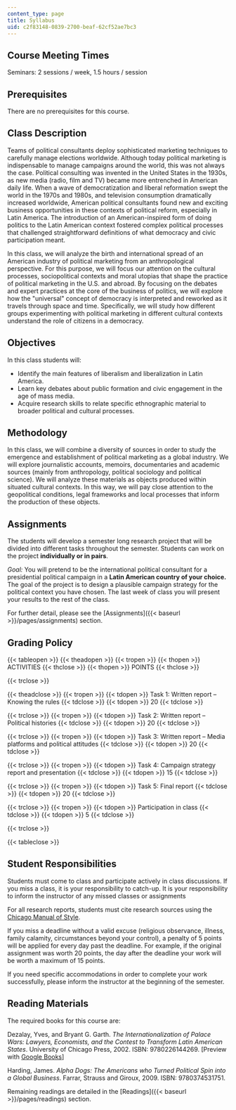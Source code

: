 ```yaml
---
content_type: page
title: Syllabus
uid: c2f83148-0839-2700-beaf-62cf52ae7bc3
---
```


Course Meeting Times
--------------------

Seminars: 2 sessions / week, 1.5 hours / session

Prerequisites
-------------

There are no prerequisites for this course.

Class Description
-----------------

Teams of political consultants deploy sophisticated marketing techniques to carefully manage elections worldwide. Although today political marketing is indispensable to manage campaigns around the world, this was not always the case. Political consulting was invented in the United States in the 1930s, as new media (radio, film and TV) became more entrenched in American daily life. When a wave of democratization and liberal reformation swept the world in the 1970s and 1980s, and television consumption dramatically increased worldwide, American political consultants found new and exciting business opportunities in these contexts of political reform, especially in Latin America. The introduction of an American-inspired form of doing politics to the Latin American context fostered complex political processes that challenged straightforward definitions of what democracy and civic participation meant.

In this class, we will analyze the birth and international spread of an American industry of political marketing from an anthropological perspective. For this purpose, we will focus our attention on the cultural processes, sociopolitical contexts and moral utopias that shape the practice of political marketing in the U.S. and abroad. By focusing on the debates and expert practices at the core of the business of politics, we will explore how the "universal" concept of democracy is interpreted and reworked as it travels through space and time. Specifically, we will study how different groups experimenting with political marketing in different cultural contexts understand the role of citizens in a democracy.

Objectives
----------

In this class students will:

*   Identify the main features of liberalism and liberalization in Latin America.
*   Learn key debates about public formation and civic engagement in the age of mass media.
*   Acquire research skills to relate specific ethnographic material to broader political and cultural processes.

Methodology
-----------

In this class, we will combine a diversity of sources in order to study the emergence and establishment of political marketing as a global industry. We will explore journalistic accounts, memoirs, documentaries and academic sources (mainly from anthropology, political sociology and political science). We will analyze these materials as objects produced within situated cultural contexts. In this way, we will pay close attention to the geopolitical conditions, legal frameworks and local processes that inform the production of these objects.

Assignments
-----------

The students will develop a semester long research project that will be divided into different tasks throughout the semester. Students can work on the project **individually or in pairs**.

_Goal:_ You will pretend to be the international political consultant for a presidential political campaign in a **Latin American country of your choice.** The goal of the project is to design a plausible campaign strategy for the political context you have chosen. The last week of class you will present your results to the rest of the class.

For further detail, please see the [Assignments]({{< baseurl >}}/pages/assignments) section.

Grading Policy
--------------

{{< tableopen >}}
{{< theadopen >}}
{{< tropen >}}
{{< thopen >}}
ACTIVITIES
{{< thclose >}}
{{< thopen >}}
POINTS
{{< thclose >}}

{{< trclose >}}

{{< theadclose >}}
{{< tropen >}}
{{< tdopen >}}
Task 1: Written report – Knowing the rules
{{< tdclose >}}
{{< tdopen >}}
20
{{< tdclose >}}

{{< trclose >}}
{{< tropen >}}
{{< tdopen >}}
Task 2: Written report – Political histories
{{< tdclose >}}
{{< tdopen >}}
20
{{< tdclose >}}

{{< trclose >}}
{{< tropen >}}
{{< tdopen >}}
Task 3: Written report – Media platforms and political attitudes
{{< tdclose >}}
{{< tdopen >}}
20
{{< tdclose >}}

{{< trclose >}}
{{< tropen >}}
{{< tdopen >}}
Task 4: Campaign strategy report and presentation
{{< tdclose >}}
{{< tdopen >}}
15
{{< tdclose >}}

{{< trclose >}}
{{< tropen >}}
{{< tdopen >}}
Task 5: Final report
{{< tdclose >}}
{{< tdopen >}}
20
{{< tdclose >}}

{{< trclose >}}
{{< tropen >}}
{{< tdopen >}}
Participation in class
{{< tdclose >}}
{{< tdopen >}}
5
{{< tdclose >}}

{{< trclose >}}

{{< tableclose >}}

Student Responsibilities
------------------------

Students must come to class and participate actively in class discussions. If you miss a class, it is your responsibility to catch-up. It is your responsibility to inform the instructor of any missed classes or assignments

For all research reports, students must cite research sources using the [Chicago Manual of Style](http://www.chicagomanualofstyle.org/home.html).

If you miss a deadline without a valid excuse (religious observance, illness, family calamity, circumstances beyond your control), a penalty of 5 points will be applied for every day past the deadline. For example, if the original assignment was worth 20 points, the day after the deadline your work will be worth a maximum of 15 points.

If you need specific accommodations in order to complete your work successfully, please inform the instructor at the beginning of the semester.

Reading Materials
-----------------

The required books for this course are:

Dezalay, Yves, and Bryant G. Garth. _The Internationalization of Palace Wars: Lawyers, Economists, and the Contest to Transform Latin American States_. University of Chicago Press, 2002. ISBN: 9780226144269. \[Preview with [Google Books](http://books.google.com/books?id=2vq_siMEzRIC&printsec=frontcover)\]

Harding, James. _Alpha Dogs: The Americans who Turned Political Spin into a Global Business_. Farrar, Strauss and Giroux, 2009. ISBN: 9780374531751.

Remaining readings are detailed in the [Readings]({{< baseurl >}}/pages/readings) section.